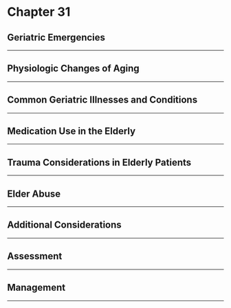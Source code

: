 # Chapter 31
## Geriatric Emergencies

---

## Physiologic Changes of Aging

---

## Common Geriatric Illnesses and Conditions

---

## Medication Use in the Elderly

---

## Trauma Considerations in Elderly Patients

---

## Elder Abuse

---

## Additional Considerations

---

## Assessment

---

## Management

---

